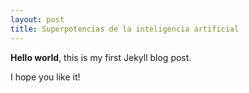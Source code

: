 ```yaml
---
layout: post
title: Superpotencias de la inteligencia artificial
---
```


**Hello world**, this is my first Jekyll blog post.

I hope you like it!
